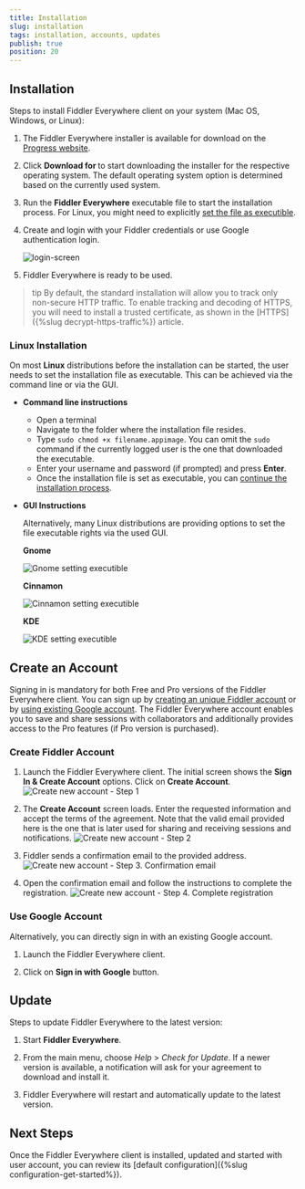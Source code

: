 ```yaml
---
title: Installation
slug: installation
tags: installation, accounts, updates
publish: true
position: 20
---
```


## Installation 
 
Steps to install Fiddler Everywhere client on your system (Mac OS, Windows, or Linux): 

1. The Fiddler Everywhere installer is available for download on the [Progress website](https://www.telerik.com/download/fiddler-everywhere).

2. Click **Download for <Your-OS-here>** to start downloading the installer for the respective operating system. The default operating system option is determined based on the currently used system.

3. Run the **Fiddler Everywhere** executable file to start the installation process. For Linux, you might need to explicitly [set the file as executible](#linux-installation).

4. Create and login with your Fiddler credentials or use Google authentication login.

    ![login-screen](../images/login/login-screen-fiddler.png)

5. Fiddler Everywhere is ready to be used.

>tip By default, the standard installation will allow you to track only non-secure HTTP traffic. To enable tracking and decoding of HTTPS, you will need to install a trusted certificate, as shown in the [HTTPS]({%slug decrypt-https-traffic%}) article.

### Linux Installation

On most **Linux** distributions before the installation can be started, the user needs to set the installation file as executable. This can be achieved via the command line or via the GUI.

- **Command line instructions**

    - Open a terminal
    - Navigate to the folder where the installation file resides.
    - Type `sudo chmod +x filename.appimage`. You can omit the `sudo` command if the currently logged user is the one that downloaded the executable.
    - Enter your username and password (if prompted) and press **Enter**.
    - Once the installation file is set as executable, you can [continue the installation process](#installation).

- **GUI Instructions**

    Alternatively, many Linux distributions are providing options to set the file executable rights via the used GUI.


    **Gnome**

    ![Gnome setting executible](../images/installation/exec-gnome.jpg)


    **Cinnamon**

    ![Cinnamon setting executible](../images/installation/exec-cinnamon.jpg)


    **KDE**

    ![KDE setting executible](../images/installation/exec-kde.jpg)


## Create an Account

Signing in is mandatory for both Free and Pro versions of the Fiddler Everywhere client. You can sign up by [creating an unique Fiddler account](#create-fiddler-account) or by [using existing Google account](#use-google-account). The Fiddler Everywhere account enables you to save and share sessions with collaborators and additionally provides access to the Pro features (if Pro version is purchased).

### Create Fiddler Account

1. Launch the Fiddler Everywhere client. The initial screen shows the **Sign In & Create Account** options. Click on **Create Account**.
![Create new account - Step 1](../images/login/account-journey-001.png)

2. The **Create Account** screen loads. Enter the requested information and accept the terms of the agreement. Note that the valid email provided here is the one that is later used for sharing and receiving sessions and notifications.
![Create new account - Step 2](../images/login/account-journey-002.png)

3. Fiddler sends a confirmation email to the provided address.
![Create new account - Step 3. Confirmation email](../images/login/account-journey-003.png)

4. Open the confirmation email and follow the instructions to complete the registration.
![Create new account - Step 4. Complete registration](../images/login/account-journey-004.png)

### Use Google Account

Alternatively, you can directly sign in with an existing Google account.

1. Launch the Fiddler Everywhere client. 

2. Click on **Sign in with Google** button.

## Update

Steps to update Fiddler Everywhere to the latest version:

1. Start __Fiddler Everywhere__.

2. From the main menu, choose _Help_ > _Check for Update_. If a newer version is available, a notification will ask for your agreement to download and install it.

3. Fiddler Everywhere will restart and automatically update to the latest version.

## Next Steps

Once the Fiddler Everywhere client is installed, updated and started with user account, you can review its [default configuration]({%slug configuration-get-started%}).